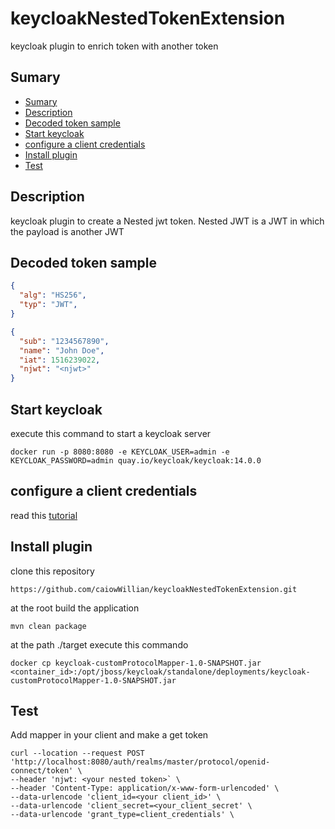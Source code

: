 # keycloakNestedTokenExtension

keycloak plugin to enrich token with another token

## Sumary

  - [Sumary](#sumary)
  - [Description](#description)
  - [Decoded token sample](#decoded-token-sample)
  - [Start keycloak](#start-keycloak)
  - [configure a client credentials](#configure-a-client-credentials)
  - [Install plugin](#install-plugin)
  - [Test](#test)

## Description
keycloak plugin to create a Nested jwt token. Nested JWT is a JWT in which the payload is another JWT

## Decoded token sample
```json
{
  "alg": "HS256",
  "typ": "JWT",
}

{
  "sub": "1234567890",
  "name": "John Doe",
  "iat": 1516239022,
  "njwt": "<njwt>"
}
```

## Start keycloak
execute this command to start a keycloak server
```
docker run -p 8080:8080 -e KEYCLOAK_USER=admin -e KEYCLOAK_PASSWORD=admin quay.io/keycloak/keycloak:14.0.0
```

## configure a client credentials

read this [tutorial](https://www.appsdeveloperblog.com/keycloak-client-credentials-grant-example/)

## Install plugin

clone this repository
```
https://github.com/caiowWillian/keycloakNestedTokenExtension.git
```

at the root build the application
```
mvn clean package
```

at the path ./target execute this commando
```
docker cp keycloak-customProtocolMapper-1.0-SNAPSHOT.jar <container_id>:/opt/jboss/keycloak/standalone/deployments/keycloak-customProtocolMapper-1.0-SNAPSHOT.jar
```

## Test 
Add mapper in your client and make a get token
```
curl --location --request POST 'http://localhost:8080/auth/realms/master/protocol/openid-connect/token' \
--header 'njwt: <your nested token>` \
--header 'Content-Type: application/x-www-form-urlencoded' \
--data-urlencode 'client_id=<your client_id>' \
--data-urlencode 'client_secret=<your_client_secret' \
--data-urlencode 'grant_type=client_credentials' \

```